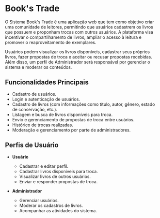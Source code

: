 # Book's Trade

O Sistema Book's Trade é uma aplicação web que tem como objetivo criar uma comunidade de leitores, permitindo que usuários cadastrem os livros que possuem e proponham trocas com outros usuários. A plataforma visa incentivar o compartilhamento de livros, ampliar o acesso à leitura e promover o reaproveitamento de exemplares.

Usuários podem visualizar os livros disponíveis, cadastrar seus próprios livros, fazer propostas de troca e aceitar ou recusar propostas recebidas. Além disso, um perfil de Administrador será responsável por gerenciar o sistema e moderar os conteúdos.

## Funcionalidades Principais

- Cadastro de usuários.
- Login e autenticação de usuários.
- Cadastro de livros (com informações como título, autor, gênero, estado de conservação, etc.).
- Listagem e busca de livros disponíveis para troca.
- Envio e gerenciamento de propostas de troca entre usuários.
- Histórico de trocas realizadas.
- Moderação e gerenciamento por parte de administradores.


## Perfis de Usuário

- **Usuário**  
  - Cadastrar e editar perfil.
  - Cadastrar livros disponíveis para troca.
  - Visualizar livros de outros usuários.
  - Enviar e responder propostas de troca.

- **Administrador**  
  - Gerenciar usuários.
  - Moderar os cadastros de livros.
  - Acompanhar as atividades do sistema.
